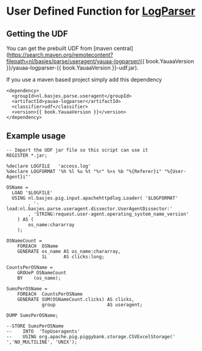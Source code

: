 # User Defined Function for [LogParser](https://github.com/nielsbasjes/logparser/)

## Getting the UDF
You can get the prebuilt UDF from [maven central](https://search.maven.org/remotecontent?filepath=nl/basjes/parse/useragent/yauaa-logparser/{{ book.YauaaVersion }}/yauaa-logparser-{{ book.YauaaVersion }}-udf.jar).

If you use a maven based project simply add this dependency

<pre><code>&lt;dependency&gt;
  &lt;groupId&gt;nl.basjes.parse.useragent&lt;/groupId&gt;
  &lt;artifactId&gt;yauaa-logparser&lt;/artifactId&gt;
  &lt;classifier&gt;udf&lt;/classifier&gt;
  &lt;version&gt;{{ book.YauaaVersion }}&lt;/version&gt;
&lt;/dependency&gt;
</code></pre>


## Example usage
    -- Import the UDF jar file so this script can use it
    REGISTER *.jar;

    %declare LOGFILE   'access.log'
    %declare LOGFORMAT '%h %l %u %t "%r" %>s %b "%{Referer}i" "%{User-Agent}i"'

    OSName =
      LOAD '$LOGFILE'
      USING nl.basjes.pig.input.apachehttpdlog.Loader( '$LOGFORMAT'
            , '-load:nl.basjes.parse.useragent.dissector.UserAgentDissector:'
            , 'STRING:request.user-agent.operating_system_name_version'
        ) AS (
            os_name:chararray
        );

    OSNameCount =
        FOREACH  OSName
        GENERATE os_name AS os_name:chararray,
                 1L      AS clicks:long;

    CountsPerOSName =
        GROUeP OSNameCount
        BY    (os_name);

    SumsPerOSName =
        FOREACH  CountsPerOSName
        GENERATE SUM(OSNameCount.clicks) AS clicks,
                 group                   AS useragent;

    DUMP SumsPerOSName;

    --STORE SumsPerOSName
    --    INTO  'TopUseragents'
    --    USING org.apache.pig.piggybank.storage.CSVExcelStorage('	','NO_MULTILINE', 'UNIX');

